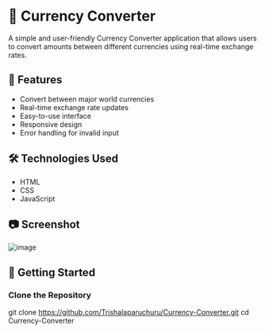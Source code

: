 # 💱 Currency Converter

A simple and user-friendly Currency Converter application that allows users to convert amounts between different currencies using real-time exchange rates.

## 🧠 Features

- Convert between major world currencies
- Real-time exchange rate updates
- Easy-to-use interface
- Responsive design
- Error handling for invalid input

## 🛠️ Technologies Used

- HTML
- CSS
- JavaScript

## 📷 Screenshot

![image](https://github.com/user-attachments/assets/46200e85-21e2-4b89-a979-0a0e45573479)



## 🚀 Getting Started

### Clone the Repository


git clone https://github.com/Trishalaparuchuru/Currency-Converter.git
cd Currency-Converter
